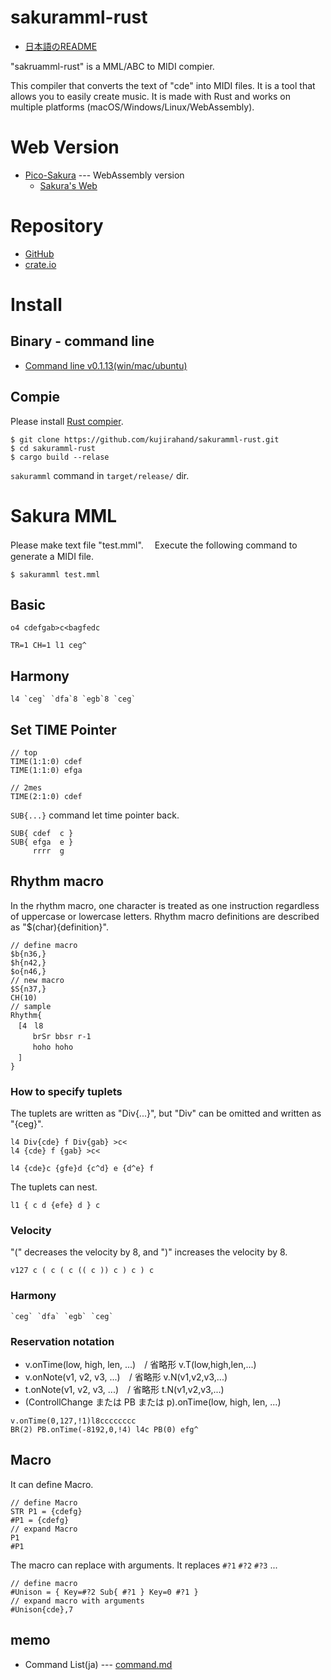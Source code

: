 # sakuramml-rust

- [日本語のREADME](README_ja.md)

"sakruamml-rust" is a MML/ABC to MIDI compier.

This compiler that converts the text of "cde" into MIDI files. 
It is a tool that allows you to easily create music.
It is made with Rust and works on multiple platforms (macOS/Windows/Linux/WebAssembly).

# Web Version

- [Pico-Sakura](https://sakuramml.com/go.php?15) --- WebAssembly version
  - [Sakura's Web](https://sakuramml.com)

# Repository

- [GitHub](https://github.com/kujirahand/sakuramml-rust)
- [crate.io](https://crates.io/crates/sakuramml)


# Install

## Binary - command line

- [Command line v0.1.13(win/mac/ubuntu)](https://github.com/kujirahand/sakuramml-rust/releases/tag/0.1.13)

## Compie

Please install [Rust compier](https://www.rust-lang.org/tools/install).

```
$ git clone https://github.com/kujirahand/sakuramml-rust.git
$ cd sakuramml-rust
$ cargo build --relase
```

`sakuramml` command in `target/release/` dir.


# Sakura MML

Please make text file "test.mml". 　Execute the following command to generate a MIDI file.

```
$ sakuramml test.mml
```

## Basic

```
o4 cdefgab>c<bagfedc
```

```
TR=1 CH=1 l1 ceg^
```

## Harmony

```
l4 `ceg` `dfa`8 `egb`8 `ceg`
```

## Set TIME Pointer


```
// top
TIME(1:1:0) cdef
TIME(1:1:0) efga

// 2mes
TIME(2:1:0) cdef
```

`SUB{...}` command let time pointer back.

```
SUB{ cdef  c }
SUB{ efga  e }
     rrrr  g
```

## Rhythm macro

In the rhythm macro, one character is treated as one instruction regardless of uppercase or lowercase letters.
Rhythm macro definitions are described as "$(char){definition}".


```
// define macro
$b{n36,}
$h{n42,}
$o{n46,}
// new macro
$S{n37,}
CH(10)
// sample
Rhythm{
　[4　l8
　　　brSr bbsr r-1
　　　hoho hoho
　]
}
```


### How to specify tuplets

The tuplets are written as "Div{...}", but "Div" can be omitted and written as "{ceg}".

```
l4 Div{cde} f Div{gab} >c<
l4 {cde} f {gab} >c<
```


```
l4 {cde}c {gfe}d {c^d} e {d^e} f
```

The tuplets can nest.

```
l1 { c d {efe} d } c
```

### Velocity

"(" decreases the velocity by 8, and ")" increases the velocity by 8.

```
v127 c ( c ( c (( c )) c ) c ) c  
```

### Harmony


```
`ceg` `dfa` `egb` `ceg`
```

### Reservation notation

- v.onTime(low, high, len, ...)　/ 省略形 v.T(low,high,len,...)
- v.onNote(v1, v2, v3, ...)　/ 省略形 v.N(v1,v2,v3,...)
- t.onNote(v1, v2, v3, ...)　/ 省略形 t.N(v1,v2,v3,...)
- (ControllChange または PB または p).onTime(low, high, len, ...)

```
v.onTime(0,127,!1)l8cccccccc
BR(2) PB.onTime(-8192,0,!4) l4c PB(0) efg^
```

## Macro

It can define Macro.

```
// define Macro
STR P1 = {cdefg}
#P1 = {cdefg}
// expand Macro
P1
#P1
```

The macro can replace with arguments. 
It replaces `#?1` `#?2` `#?3` ...

```
// define macro
#Unison = { Key=#?2 Sub{ #?1 } Key=0 #?1 }
// expand macro with arguments 
#Unison{cde},7
```

## memo

- Command List(ja) --- [command.md](src/command.md)


